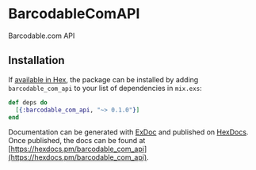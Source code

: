 # BarcodableComAPI

Barcodable.com API

## Installation

If [available in Hex](https://hex.pm/docs/publish), the package can be installed
by adding `barcodable_com_api` to your list of dependencies in `mix.exs`:

```elixir
def deps do
  [{:barcodable_com_api, "~> 0.1.0"}]
end
```

Documentation can be generated with [ExDoc](https://github.com/elixir-lang/ex_doc)
and published on [HexDocs](https://hexdocs.pm). Once published, the docs can
be found at [https://hexdocs.pm/barcodable_com_api](https://hexdocs.pm/barcodable_com_api).
